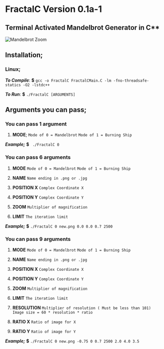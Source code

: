 

# FractalC  Version 0.1a-1
## Terminal Activated Mandelbrot Generator in C**
![Mandelbrot Zoom](https://i.imgur.com/lg1nzW1.png)
## Installation;
### Linux;
***To Compile***: **$** `gcc -o FractalC FractalCMain.C -lm -fno-threadsafe-statics -O2 -lstdc++`

***To Run***: **$** `./FractalC [ARGUMENTS]`

## Arguments you can pass;
### You can pass 1 argument
1. **MODE**;
`Mode of 0 = Mandelbrot`
`Mode of 1 = Burning Ship`

***Example;***
**$** ` ./FractalC 0`
	
### You can pass 6 arguments
1. **MODE**
	`Mode of 0 = Mandelbrot`
	`Mode of 1 = Burning Ship`
3. **NAME**
	`Name ending in .png or .jpg`
	
4. **POSITION X**
	 `Complex Coordinate X`
5.  **POSITION Y**
	`Complex Coordinate Y`
6. **ZOOM**
	`Multiplier of magnification`

7. **LIMIT**
	`The iteration limit`

***Example;***
**$** `./FractalC 0 new.png 0.0 0.0 0.7 2500`

### You can pass 9 arguments
1. **MODE**
	`Mode of 0 = Mandelbrot`
	`Mode of 1 = Burning Ship`
2. **NAME**
	`Name ending in .png or .jpg`
	
3. **POSITION X**
	 `Complex Coordinate X`
4.  **POSITION Y**
	`Complex Coordinate Y`
5. **ZOOM**
	`Multiplier of magnification`

6. **LIMIT**
	`The iteration limit`


7. **RESOLUTION**
	`Multiplier of resolution ( Must be less than 101)`
	`Image size = 60 * resolution * ratio`

8. **RATIO X**
	`Ratio of image for X`
10. **RATIO Y**
	`Ratio of image for Y`
	
	
***Example;***
**$** `./FractalC 0 new.png -0.75 0 0.7 2500 2.0 4.0 3.5`

